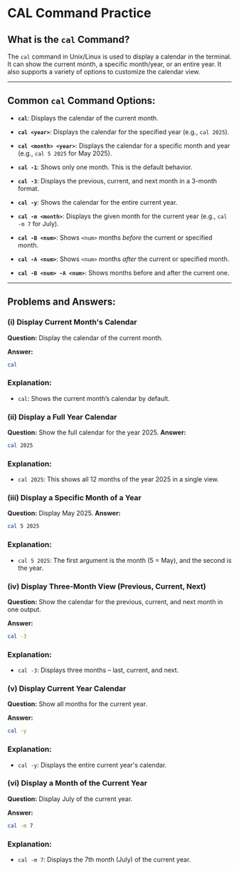 # CAL Command Practice

## What is the `cal` Command?

The `cal` command in Unix/Linux is used to display a calendar in the terminal. It can show the current month, a specific month/year, or an entire year. It also supports a variety of options to customize the calendar view.

---

## Common `cal` Command Options:

- **`cal`**: Displays the calendar of the current month.

- **`cal <year>`**: Displays the calendar for the specified year (e.g., `cal 2025`).

- **`cal <month> <year>`**: Displays the calendar for a specific month and year (e.g., `cal 5 2025` for May 2025).

- **`cal -1`**: Shows only one month. This is the default behavior.

- **`cal -3`**: Displays the previous, current, and next month in a 3-month format.

- **`cal -y`**: Shows the calendar for the entire current year.

- **`cal -m <month>`**: Displays the given month for the current year (e.g., `cal -m 7` for July).

- **`cal -B <num>`**: Shows `<num>` months *before* the current or specified month.

- **`cal -A <num>`**: Shows `<num>` months *after* the current or specified month.

- **`cal -B <num> -A <num>`**: Shows months before and after the current one.

---

## Problems and Answers:

### (i) Display Current Month's Calendar
**Question:**
Display the calendar of the current month.

**Answer:**
```bash
cal
```

### Explanation:

- `cal`: Shows the current month’s calendar by default.

### (ii) Display a Full Year Calendar
**Question:**
Show the full calendar for the year 2025.
**Answer:**
```bash
cal 2025

```

### Explanation:

- `cal 2025`: This shows all 12 months of the year 2025 in a single view.

### (iii) Display a Specific Month of a Year
**Question:**
Display May 2025.
**Answer:**
```bash
cal 5 2025

```

### Explanation:

- `cal 5 2025`: The first argument is the month (5 = May), and the second is the year.

### (iv) Display Three-Month View (Previous, Current, Next)
**Question:**
Show the calendar for the previous, current, and next month in one output.

**Answer:**
```bash
cal -3

```

### Explanation:

- `cal -3`: Displays three months – last, current, and next.

### (v)  Display Current Year Calendar
**Question:**
Show all months for the current year.

**Answer:**
```bash
cal -y

```

### Explanation:

- `cal -y`: Displays the entire current year's calendar.



### (vi)  Display a Month of the Current Year
**Question:**
Display July of the current year.

**Answer:**
```bash
cal -m 7

```

### Explanation:

- `cal -m 7`: Displays the 7th month (July) of the current year.



